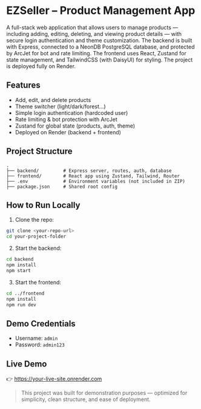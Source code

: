 # EZSeller – Product Management App

A full-stack web application that allows users to manage products — including adding, editing, deleting, and viewing product details — with secure login authentication and theme customization. The backend is built with Express, connected to a NeonDB PostgreSQL database, and protected by ArcJet for bot and rate limiting. The frontend uses React, Zustand for state management, and TailwindCSS (with DaisyUI) for styling. The project is deployed fully on Render.

## Features
- Add, edit, and delete products
- Theme switcher (light/dark/forest…)
- Simple login authentication (hardcoded user)
- Rate limiting & bot protection with ArcJet
- Zustand for global state (products, auth, theme)
- Deployed on Render (backend + frontend)

## Project Structure

```
.
├── backend/         # Express server, routes, auth, database
├── frontend/        # React app using Zustand, Tailwind, Router
├── .env             # Environment variables (not included in ZIP)
├── package.json     # Shared root config
```

## How to Run Locally

1. Clone the repo:
```bash
git clone <your-repo-url>
cd your-project-folder
```

2. Start the backend:
```bash
cd backend
npm install
npm start
```

3. Start the frontend:
```bash
cd ../frontend
npm install
npm run dev
```

## Demo Credentials

- Username: `admin`  
- Password: `admin123`

## Live Demo

👉 https://your-live-site.onrender.com

> This project was built for demonstration purposes — optimized for simplicity, clean structure, and ease of deployment.
